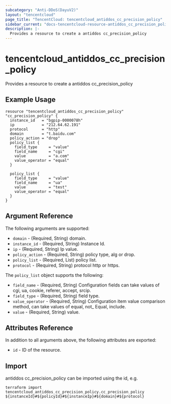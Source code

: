 ```yaml
---
subcategory: "Anti-DDoS(DayuV2)"
layout: "tencentcloud"
page_title: "TencentCloud: tencentcloud_antiddos_cc_precision_policy"
sidebar_current: "docs-tencentcloud-resource-antiddos_cc_precision_policy"
description: |-
  Provides a resource to create a antiddos cc_precision_policy
---
```


# tencentcloud_antiddos_cc_precision_policy

Provides a resource to create a antiddos cc_precision_policy

## Example Usage

```hcl
resource "tencentcloud_antiddos_cc_precision_policy" "cc_precision_policy" {
  instance_id   = "bgpip-0000078h"
  ip            = "212.64.62.191"
  protocol      = "http"
  domain        = "t.baidu.com"
  policy_action = "drop"
  policy_list {
    field_type     = "value"
    field_name     = "cgi"
    value          = "a.com"
    value_operator = "equal"
  }

  policy_list {
    field_type     = "value"
    field_name     = "ua"
    value          = "test"
    value_operator = "equal"
  }
}
```

## Argument Reference

The following arguments are supported:

* `domain` - (Required, String) domain.
* `instance_id` - (Required, String) Instance Id.
* `ip` - (Required, String) Ip value.
* `policy_action` - (Required, String) policy type, alg or drop.
* `policy_list` - (Required, List) policy list.
* `protocol` - (Required, String) protocol http or https.

The `policy_list` object supports the following:

* `field_name` - (Required, String) Configuration fields can take values of cgi, ua, cookie, referer, accept, srcip.
* `field_type` - (Required, String) field type.
* `value_operator` - (Required, String) Configuration item value comparison method, can take values of equal, not_ Equal, include.
* `value` - (Required, String) value.

## Attributes Reference

In addition to all arguments above, the following attributes are exported:

* `id` - ID of the resource.




## Import

antiddos cc_precision_policy can be imported using the id, e.g.

```
terraform import tencentcloud_antiddos_cc_precision_policy.cc_precision_policy ${instanceId}#${policyId}#${instanceIp}#${domain}#${protocol}
```

